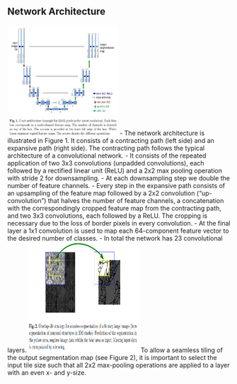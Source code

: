 ## Network Architecture

<img src = "https://github.com/ishandutta0098/paper-implementations/blob/main/UNet/images/Figure-1.png" width = 250 height = 250/>
- The network architecture is illustrated in Figure 1. It consists of a contracting path (left side) and an expansive path (right side). The contracting path follows
the typical architecture of a convolutional network. 
- It consists of the repeated application of two 3x3 convolutions (unpadded convolutions), each followed by a rectified linear unit (ReLU) and a 2x2 max pooling operation with stride 2
for downsampling. 
- At each downsampling step we double the number of feature channels. 
- Every step in the expansive path consists of an upsampling of the feature map followed by a 2x2 convolution (“up-convolution”) that halves the number of feature channels, a concatenation with the correspondingly cropped
feature map from the contracting path, and two 3x3 convolutions, each followed by a ReLU. The cropping is necessary due to the loss of border pixels in every convolution. 
- At the final layer a 1x1 convolution is used to map each 64-component feature vector to the desired number of classes. 
- In total the network has 23 convolutional layers.
  
<img src = "https://github.com/ishandutta0098/paper-implementations/blob/main/UNet/images/Figure-2.png" width = 250 height = 250/>
To allow a seamless tiling of the output segmentation map (see Figure 2), it is important to select the input tile size such that all 2x2 max-pooling operations
are applied to a layer with an even x- and y-size.
